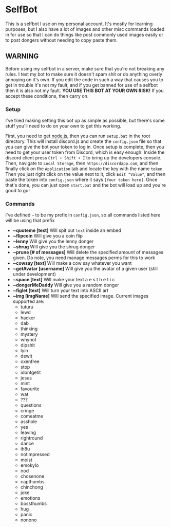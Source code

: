 # SelfBot
This is a selfbot I use on my personal account. It's mostly for learning purposes, but I also have a lot of images and other misc commands loaded in for use so that I can do things like post commonly used images easily or to post dongers without needing to copy paste them.

## WARNING
Before using my selfbot in a server, make sure that you're not breaking any rules. I test my bot to make sure it doesn't spam shit or do anything overly annoying on it's own. If you edit the code in such a way that causes you to get in trouble it's not my fault, and if you get banned for use of a selfbot then it is also not my fault. **YOU USE THIS BOT AT YOUR OWN RISK!** If you accept these conditions, then carry on.

### Setup
I've tried making setting this bot up as simple as possible, but there's some stuff you'll need to do on your own to get this working.

First, you need to get [node.js](https://nodejs.org/en/download/), then you can run `setup.bat` in the root directory. This will install discord.js and create the `config.json` file so that you can give the bot your token to log in. Once setup is complete, then you need to get your user token from Discord, which is easy enough. Inside the discord client press `Ctrl + Shift + I` to bring up the developers console. Then, navigate to `Local Storage`, then `https://discordapp.com`, and then finally click on the `Application` tab and locate the key with the name `token`. Then you just right click on the value next to it, click `Edit "Value"`, and then paste the token into `config.json` where it says `[Your token here]`. Once that's done, you can just open `start.bat` and the bot will load up and you're good to go!

### Commands
I've defined `~` to be my prefix in `config.json`, so all commands listed here will be using that prefix
- **~quoteme [text]** Will spit out `text` inside an embed
- **~flipcoin** Will give you a coin flip
- **~lenny** Will give you the lenny donger
- **~shrug** Will give you the shrug donger
- **~prune [# of messages]** Will delete the specified amount of messages given. Do note, you need manage messages perms for this to work
- **~cowsay [text]** Will make a cow say whatever you want
- **~getAvatar [username]** Will give you the avatar of a given user (still under development)
- **~space [text]** Will make your text a e s t h e t i c
- **~dongerMeDaddy** Will give you a random donger
- **~figlet [text]** Will turn your text into ASCII art
- **~img [imgName]** Will send the specified image. Current images supported are:
  - tuturu
  - lewd
  - hacker
  - dab
  - thinking
  - mystery
  - whynot
  - dipshit
  - lyin
  - dewit
  - oxenfree
  - stop
  - idontgetit
  - jesus
  - mint
  - favourite
  - wat
  - ???
  - questions
  - cringe
  - comeatme
  - asshole
  - yes
  - leaving
  - rightround
  - dance
  - ih8u
  - notimpressed
  - moist
  - emokylo
  - nod
  - chosenone
  - capthumbs
  - chinchong
  - joke
  - emotions
  - bossthumbs
  - hug
  - panic
  - nonono
